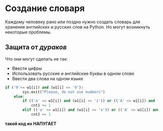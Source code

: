 # Создание словаря
Каждому человеку рано или поздно нужно создать словарь для хранения английских и русских слов на Python. Но могут возникнуть некоторые проблемы.
## Защита от *дураков*
Что они могут сделать не так:
* Ввести цифры
* Использовать русские и английские буквы в одном слове
* Ввести два слова на одном языке
```python
if ('0'<= w1[i]) and (w1[i] <= '9'):
        sys.exit("Please, do not use numbers")
    else:
        if (('a' <= w1[i]) and (w1[i] <= 'z')) or (('A' <= w1[i]) and (w1[i] <= 'Z')):
            cnt1 += 1
        elif (('а' <= w1[i]) and (w1[i] <= 'я')) or (('А' <= w1[i]) and (w1[i] <= 'Я')):
            cnt2 += 1
```
**такой код их НАПУГАЕТ**
